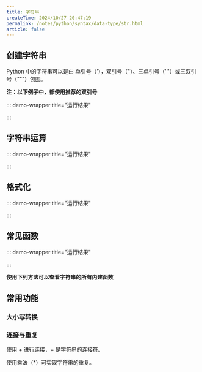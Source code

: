 ```yaml
---
title: 字符串
createTime: 2024/10/27 20:47:19
permalink: /notes/python/syntax/data-type/str.html
article: false
---
```


## 创建字符串

Python 中的字符串可以是由   单引号（'），双引号（"）、三单引号（'''）或三双引号（"""）包围。

**注：以下例子中，都使用推荐的双引号**

<!-- @[code{12-}](../../demo/var-str-create.py) -->

<!-- include: ../../demo/var-str-create-result.md -->

::: demo-wrapper title="运行结果"


:::

## 字符串运算

<!-- @[code{12-}](../../demo/var-str-operator.py) -->

<!-- include: ../../demo/var-str-operator-result.md -->

::: demo-wrapper title="运行结果"


:::

## 格式化

<!-- @[code{12-}](../../demo/var-str-format.py) -->

<!-- include: ../../demo/var-str-format-result.md -->

::: demo-wrapper title="运行结果"


:::

## 常见函数

<!-- @[code{12-}](../../demo/var-str-funcuse.py) -->

<!-- include: ../../demo/var-str-funcuse-result.md -->

::: demo-wrapper title="运行结果"


:::

**使用下列方法可以查看字符串的所有内建函数**

<!-- @[code{4-16}](../../demo/var-str-func.py) -->

## 常用功能

### 大小写转换

<!-- @[code{21-33}](../../demo/var-str-func.py) -->

### 连接与重复

使用 + 进行连接，+ 是字符串的连接符。

使用乘法（*）可实现字符串的重复。
